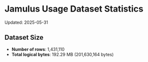 # Jamulus Usage Dataset Statistics

Updated: 2025-05-31

## Dataset Size
- **Number of rows**: 1,431,110
- **Total logical bytes**: 192.29 MB (201,630,164 bytes)
